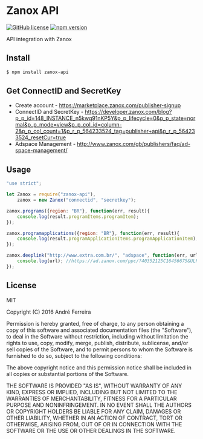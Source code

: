 # Zanox API

[![GitHub license](https://img.shields.io/badge/license-MIT-blue.svg)](https://raw.githubusercontent.com/andrehrf/zanox-api-nodejs/master/LICENSE)
[![npm version](https://badge.fury.io/js/zanox-api.svg)](https://badge.fury.io/js/zanox-api)

API integration with Zanox 

## Install

```bash
$ npm install zanox-api
```

## Get ConnectID and SecretKey

* Create account - https://marketplace.zanox.com/publisher-signup
* ConnectID and SecretKey - https://developer.zanox.com/blog?p_p_id=148_INSTANCE_n5kwq91nKP5Y&p_p_lifecycle=0&p_p_state=normal&p_p_mode=view&p_p_col_id=column-2&p_p_col_count=1&p_r_p_564233524_tag=publisher+api&p_r_p_564233524_resetCur=true
* Adspace Management - http://www.zanox.com/gb/publishers/faq/ad-space-management/
 
## Usage

```js
"use strict";

let Zanox = require("zanox-api"),
    zanox = new Zanox("connectid", "secretkey");

zanox.programs({region: "BR"}, function(err, result){
    console.log(result.programItems.programItem);
});

zanox.programapplications({region: "BR"}, function(err, result){
    console.log(result.programApplicationItems.programApplicationItem);
});

zanox.deeplink("http://www.extra.com.br/", "adspace", function(err, url){
    console.log(url); //https://ad.zanox.com/ppc/?40352125C16456675&ULP=[[http://www.extra.com.br/?utm_source=zanox&utm_medium=deeplink&utm_campaign=deeplink]]
});
```

## License

  MIT
  
  Copyright (C) 2016 André Ferreira

  Permission is hereby granted, free of charge, to any person obtaining a copy of this software and associated documentation files (the "Software"), to deal in the Software without restriction, including without limitation the rights to use, copy, modify, merge, publish, distribute, sublicense, and/or sell copies of the Software, and to permit persons to whom the Software is furnished to do so, subject to the following conditions:

  The above copyright notice and this permission notice shall be included in all copies or substantial portions of the Software.

  THE SOFTWARE IS PROVIDED "AS IS", WITHOUT WARRANTY OF ANY KIND, EXPRESS OR IMPLIED, INCLUDING BUT NOT LIMITED TO THE WARRANTIES OF MERCHANTABILITY, FITNESS FOR A PARTICULAR PURPOSE AND NONINFRINGEMENT. IN NO EVENT SHALL THE AUTHORS OR COPYRIGHT HOLDERS BE LIABLE FOR ANY CLAIM, DAMAGES OR OTHER LIABILITY, WHETHER IN AN ACTION OF CONTRACT, TORT OR OTHERWISE, ARISING FROM, OUT OF OR IN CONNECTION WITH THE SOFTWARE OR THE USE OR OTHER DEALINGS IN THE SOFTWARE.
